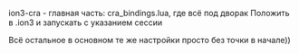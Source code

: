 ion3-cra - главная часть: cra_bindings.lua, где всё под дворак
Положить в .ion3 и запускать с указанием сессии

Всё остальное в основном те же настройки просто без точки в начале))

